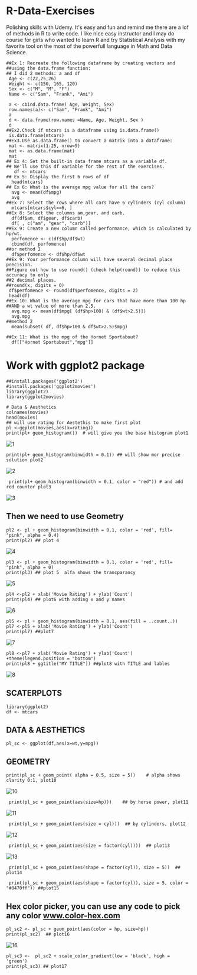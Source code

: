 #   R-Data-Exercises
   Polishing skills with Udemy. It's easy and fun and remind me there are a lof of methods in R to write code. 
   I like nice easy instructor and I may do course for girls who wanted to learn R  and try Statistical 
   Analysis with my favorite tool on the most of the powerfull language in Math and Data Science.
    
    ##Ex 1: Recreate the following dataframe by creating vectors and 
    ##using the data.frame function:
    ## I did 2 methods: a and df
     Age <- c(22,25,26)
     Weight <- c(150, 165, 120)
     Sex <- c("M", "M", "F")
     Name <- c("Sam", "Frank", "Ami")

     a <- cbind.data.frame( Age, Weight, Sex)
     row.names(a)<- c("Sam", "Frank", "Ami")
     a
     d <- data.frame(row.names =Name, Age, Weight, Sex )
     d
    ##Ex2.Check if mtcars is a dataframe using is.data.frame()
     is.data.frame(mtcars)
    ##Ex3.Use as.data.frame() to convert a matrix into a dataframe:
     mat <- matrix(1:25, nrow=5)
     mat <- as.data.frame(mat)
     mat
    ## Ex 4: Set the built-in data frame mtcars as a variable df. 
    ## We'll use this df variable for the rest of the exercises.
       df <- mtcars
    ## Ex 5: Display the first 6 rows of df
      head(mtcars)
    ## Ex 6: What is the average mpg value for all the cars?
      avg <- mean(df$mpg)
      avg
    ##Ex 7: Select the rows where all cars have 6 cylinders (cyl column)
      mtcars[mtcars$cyl==6, ]
    ##Ex 8: Select the columns am,gear, and carb.
      df(df$am, df$gear, df$carb)
      df[ , c("am", "gear", "carb")]
    ##Ex 9: Create a new column called performance, which is calculated by hp/wt.
      perfomence <- c(df$hp/df$wt)
      cbind(df, perfomence) 
    ##or method 2 
      df$perfomence <- df$hp/df$wt
    ##Ex 9: Your performance column will have several decimal place precision.
    ##Figure out how to use round() (check help(round)) to reduce this accuracy to only 
    ##2 decimal places.
    ##round(x, digits = 0)
     df$perfomence <- round(df$perfomence, digits = 2)
     head(df)
    ##Ex 10: What is the average mpg for cars that have more than 100 hp 
    ##AND a wt value of more than 2.5.
      avg.mpg <- mean(df$mpg[ (df$hp>100) & (df$wt>2.5)])
      avg.mpg
    ##method 2
      mean(subset( df, df$hp>100 & df$wt>2.5)$mpg)

    ##Ex 11: What is the mpg of the Hornet Sportabout?
      df[["Hornet Sportabout","mpg"]] 
      
# Work with ggplot2 package

    ##install.packages('ggplot2')
    #install.packages('ggplot2movies')
    library(ggplot2)
    library(ggplot2movies)

    # Data & Aesthetics
    colnames(movies)
    head(movies)
    ## will use rating for Aestethis to make first plot
    pl <-ggplot(movies,aes(x=rating))
    print(pl+ geom_histogram())  # will give you the base histogram plot1
 ![1](https://cloud.githubusercontent.com/assets/16123495/21574788/6c7329a0-ceae-11e6-8e63-03fd706dd534.png)
 
    print(pl+ geom_histogram(binwidth = 0.1)) ## will show mor precise solution plot2
 ![2](https://cloud.githubusercontent.com/assets/16123495/21574790/73dff024-ceae-11e6-9f65-1126d01cc7c6.png)
 
     print(pl+ geom_histogram(binwidth = 0.1, color = "red")) # and add red countor plot3
 ![3](https://cloud.githubusercontent.com/assets/16123495/21574791/73e22f2e-ceae-11e6-8c86-4fe7fad24d82.png)
 
## Then we need to use Geometry
    pl2 <- pl + geom_histogram(binwidth = 0.1, color = 'red', fill= "pink", alpha = 0.4)
    print(pl2) ## plot 4
![4](https://cloud.githubusercontent.com/assets/16123495/21574792/73e36b3c-ceae-11e6-8dc6-8728de01e2af.png)

    pl3 <- pl + geom_histogram(binwidth = 0.1, color = 'red', fill= "pink", alpha = 0)
    print(pl3) ## plot 5  alfa shows the trancparancy
![5](https://cloud.githubusercontent.com/assets/16123495/21574793/73e42f54-ceae-11e6-81b7-7ef1e69fe5a3.png)
       
    pl4 <-pl2 + xlab('Movie Rating') + ylab('Count')
    print(pl4) ## plot6 with adding x and y names
 ![6](https://cloud.githubusercontent.com/assets/16123495/21574794/73e6d02e-ceae-11e6-9bba-5537e838e97a.png)

    pl5 <- pl + geom_histogram(binwidth = 0.1, aes(fill = ..count..))
    pl7 <-pl5 + xlab('Movie Rating') + ylab('Count') 
    print(pl7) ##plot7
    
![7](https://cloud.githubusercontent.com/assets/16123495/21574795/73eaabea-ceae-11e6-8f32-ec8294230a44.png)
   
    pl8 <-pl7 + xlab('Movie Rating') + ylab('Count') +theme(legend.position = "bottom")
    print(pl8 + ggtitle("MY TITLE")) ##plot8 with TITLE and lables
![8](https://cloud.githubusercontent.com/assets/16123495/21575087/187d3cde-ceb6-11e6-9ea9-42a04a678258.png)



## SCATERPLOTS
    library(ggplot2)
    df <- mtcars

## DATA & AESTHETICS
    pl_sc <- ggplot(df,aes(x=wt,y=mpg))
## GEOMETRY
    print(pl_sc + geom_point( alpha = 0.5, size = 5))    # alpha shows clarity 0:1, plot10
 ![10](https://cloud.githubusercontent.com/assets/16123495/21574797/73f56328-ceae-11e6-9465-7d499c7d9148.png)   
   
     print(pl_sc + geom_point(aes(size=hp)))    ## by horse power, plot11
 ![11](https://cloud.githubusercontent.com/assets/16123495/21574798/73f8a060-ceae-11e6-9c4c-72877db0dd45.png)     
     
     print(pl_sc + geom_point(aes(size = cyl)))  ## by cylinders, plot12
 ![12](https://cloud.githubusercontent.com/assets/16123495/21574799/73f9152c-ceae-11e6-8157-0d007172d136.png)    
     
     print(pl_sc + geom_point(aes(size = factor(cyl))))  ## plot13
 ![13](https://cloud.githubusercontent.com/assets/16123495/21574800/73fc1948-ceae-11e6-89b0-d601f896d3d9.png)    
     
     print(pl_sc + geom_point(aes(shape = factor(cyl)), size = 5))  ## plot14

     print(pl_sc + geom_point(aes(shape = factor(cyl)), size = 5, color = "#8470ff")) ##plot15
      
## Hex color picker, you can use any code to pick any color www.color-hex.com

    pl_sc2 <- pl_sc + geom_point(aes(color = hp, size=hp))
    print(pl_sc2)  ## plot16
![16](https://cloud.githubusercontent.com/assets/16123495/21574803/74094da2-ceae-11e6-82b4-da664af2ece0.png)
    
    pl_sc3 <-  pl_sc2 + scale_color_gradient(low = 'black', high = 'green')
    print(pl_sc3) ## plot17

